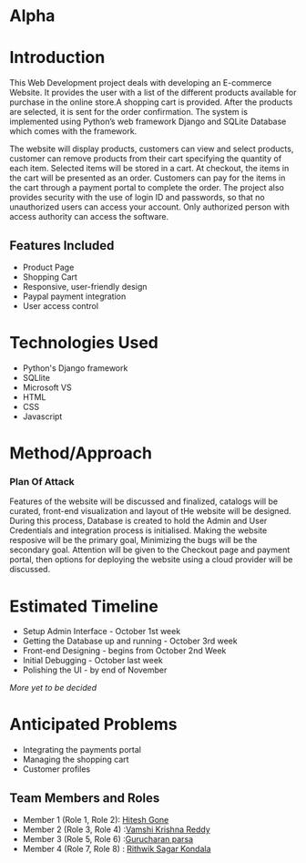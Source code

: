 # Alpha

# Introduction

This Web Development project deals with developing an E-commerce Website. It provides the user with a list of the different products available for purchase in the online store.A shopping cart is provided. After the products are selected, it is sent for the order confirmation. The system is implemented using Python’s web framework Django and SQLite Database which comes with the framework.

The website will display products, customers can view and select products, customer can remove products from their cart specifying the quantity of each item. Selected items will be stored in a cart. At checkout, the items in the cart will be presented as an order. Customers can pay for the items in the cart through a payment portal to complete the order. The project also provides security with the use of login ID and passwords, so that no unauthorized users can access your account. Only authorized person with access authority can access the software.

## Features Included

* Product Page
* Shopping Cart
* Responsive, user-friendly design
* Paypal payment integration
* User access control

# Technologies Used

* Python's Django framework
* SQLlite
* Microsoft VS
* HTML
* CSS
* Javascript

# Method/Approach

### Plan Of Attack

Features of the website will be discussed and finalized, catalogs will be curated, front-end visualization and layout of tHe website will be designed. During this process, Database is created to hold the Admin and User Credentials and integration process is initialised. Making the website resposive will be the primary goal, Minimizing the bugs will be the secondary goal. Attention will be given to the Checkout page and payment portal, then options for deploying the website using a cloud provider will be discussed.


# Estimated Timeline

- Setup Admin Interface - October 1st week
- Getting the Database up and running - October 3rd week
- Front-end Designing - begins from October 2nd Week
- Initial Debugging - October last week
- Polishing the UI - by end of November

*More yet to be decided*

# Anticipated Problems

- Integrating the payments portal
- Managing the shopping cart
- Customer profiles


## Team Members and Roles

- Member 1 (Role 1, Role 2): [Hitesh Gone](https://github.com/gonehitesh/CIS641-HW2-Gone)
- Member 2 (Role 3, Role 4) :[Vamshi Krishna Reddy](https://github.com/pvkr105/641-HW2-Purumandla)
- Member 3 (Role 5, Role 6) :[Gurucharan parsa](https://github.com/charanparsa/CIS641-HW2-parsa)
- Member 4 (Role 7, Role 8) : [Rithwik Sagar Kondala](https://github.com/rithwik05/641-HW2-kondala)


